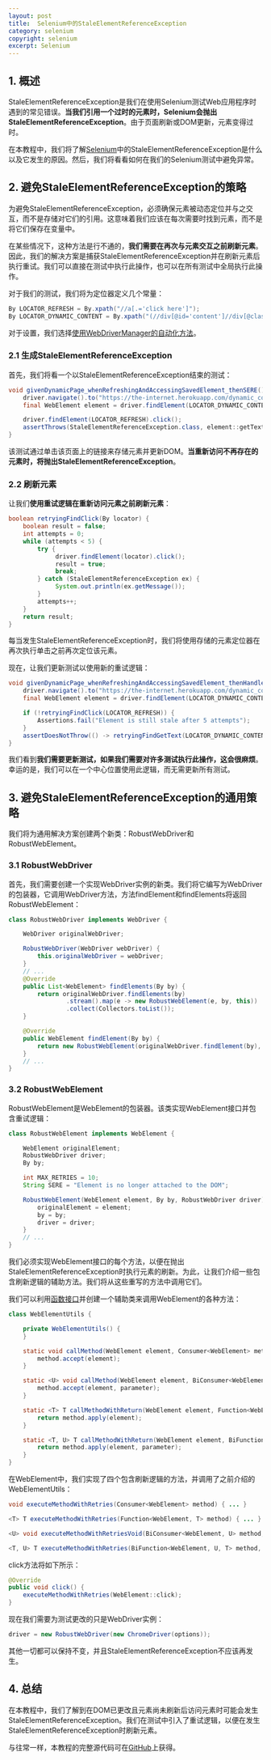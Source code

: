 ```yaml
---
layout: post
title:  Selenium中的StaleElementReferenceException
category: selenium
copyright: selenium
excerpt: Selenium
---
```


## 1. 概述

StaleElementReferenceException是我们在使用Selenium测试Web应用程序时遇到的常见错误。**当我们引用一个过时的元素时，Selenium会抛出StaleElementReferenceException**。由于页面刷新或DOM更新，元素变得过时。

在本教程中，我们将了解[Selenium](https://www.baeldung.com/java-selenium-with-junit-and-testng)中的StaleElementReferenceException是什么以及它发生的原因。然后，我们将看看如何在我们的Selenium测试中避免异常。

## 2. 避免StaleElementReferenceException的策略

为避免StaleElementReferenceException，必须确保元素被动态定位并与之交互，而不是存储对它们的引用。这意味着我们应该在每次需要时找到元素，而不是将它们保存在变量中。

在某些情况下，这种方法是行不通的，**我们需要在再次与元素交互之前刷新元素**。因此，我们的解决方案是捕获StaleElementReferenceException并在刷新元素后执行重试。我们可以直接在测试中执行此操作，也可以在所有测试中全局执行此操作。

对于我们的测试，我们将为定位器定义几个常量：

```java
By LOCATOR_REFRESH = By.xpath("//a[.='click here']");
By LOCATOR_DYNAMIC_CONTENT = By.xpath("(//div[@id='content']//div[@class='large-10 columns'])[1]");
```

对于设置，我们选择[使用WebDriverManager的自动化方法](https://www.baeldung.com/java-selenium-webdriver-path-error#automated-setup)。

### 2.1 生成StaleElementReferenceException

首先，我们将看一个以StaleElementReferenceException结束的测试：

```java
void givenDynamicPage_whenRefreshingAndAccessingSavedElement_thenSERE() {
    driver.navigate().to("https://the-internet.herokuapp.com/dynamic_content?with_content=static");
    final WebElement element = driver.findElement(LOCATOR_DYNAMIC_CONTENT);

    driver.findElement(LOCATOR_REFRESH).click();
    assertThrows(StaleElementReferenceException.class, element::getText);
}
```

该测试通过单击该页面上的链接来存储元素并更新DOM。**当重新访问不再存在的元素时，将抛出StaleElementReferenceException**。

### 2.2 刷新元素

让我们**使用重试逻辑在重新访问元素之前刷新元素**：

```java
boolean retryingFindClick(By locator) {
    boolean result = false;
    int attempts = 0;
    while (attempts < 5) {
        try {
             driver.findElement(locator).click();
             result = true;
             break;
        } catch (StaleElementReferenceException ex) {
             System.out.println(ex.getMessage());
        }
        attempts++;
    }
    return result;
}
```

每当发生StaleElementReferenceException时，我们将使用存储的元素定位器在再次执行单击之前再次定位该元素。

现在，让我们更新测试以使用新的重试逻辑：

```java
void givenDynamicPage_whenRefreshingAndAccessingSavedElement_thenHandleSERE() {
    driver.navigate().to("https://the-internet.herokuapp.com/dynamic_content?with_content=static");
    final WebElement element = driver.findElement(LOCATOR_DYNAMIC_CONTENT);

    if (!retryingFindClick(LOCATOR_REFRESH)) {
        Assertions.fail("Element is still stale after 5 attempts");
    }
    assertDoesNotThrow(() -> retryingFindGetText(LOCATOR_DYNAMIC_CONTENT));
}
```

我们看到**我们需要更新测试，如果我们需要对许多测试执行此操作，这会很麻烦**。幸运的是，我们可以在一个中心位置使用此逻辑，而无需更新所有测试。

## 3. 避免StaleElementReferenceException的通用策略

我们将为通用解决方案创建两个新类：RobustWebDriver和RobustWebElement。

### 3.1 RobustWebDriver

首先，我们需要创建一个实现WebDriver实例的新类。我们将它编写为WebDriver的包装器，它调用WebDriver方法，方法findElement和findElements将返回RobustWebElement：

```java
class RobustWebDriver implements WebDriver {

    WebDriver originalWebDriver;

    RobustWebDriver(WebDriver webDriver) {
        this.originalWebDriver = webDriver;
    }
    // ...
    @Override
    public List<WebElement> findElements(By by) {
        return originalWebDriver.findElements(by)
                .stream().map(e -> new RobustWebElement(e, by, this))
                .collect(Collectors.toList());
    }

    @Override
    public WebElement findElement(By by) {
        return new RobustWebElement(originalWebDriver.findElement(by), by, this);
    }
    // ...
}
```

### 3.2 RobustWebElement

RobustWebElement是WebElement的包装器。该类实现WebElement接口并包含重试逻辑：

```java
class RobustWebElement implements WebElement {

    WebElement originalElement;
    RobustWebDriver driver;
    By by;

    int MAX_RETRIES = 10;
    String SERE = "Element is no longer attached to the DOM";

    RobustWebElement(WebElement element, By by, RobustWebDriver driver) {
        originalElement = element;
        by = by;
        driver = driver;
    }
    // ...
}
```

我们必须实现WebElement接口的每个方法，以便在抛出StaleElementReferenceException时执行元素的刷新。为此，让我们介绍一些包含刷新逻辑的辅助方法。我们将从这些重写的方法中调用它们。

我们可以利用[函数接口](https://www.baeldung.com/java-8-functional-interfaces)并创建一个辅助类来调用WebElement的各种方法：

```java
class WebElementUtils {

    private WebElementUtils() {
    }

    static void callMethod(WebElement element, Consumer<WebElement> method) {
        method.accept(element);
    }

    static <U> void callMethod(WebElement element, BiConsumer<WebElement, U> method, U parameter) {
        method.accept(element, parameter);
    }

    static <T> T callMethodWithReturn(WebElement element, Function<WebElement, T> method) {
        return method.apply(element);
    }

    static <T, U> T callMethodWithReturn(WebElement element, BiFunction<WebElement, U, T> method, U parameter) {
        return method.apply(element, parameter);
    }
}
```

在WebElement中，我们实现了四个包含刷新逻辑的方法，并调用了之前介绍的WebElementUtils：

```java
void executeMethodWithRetries(Consumer<WebElement> method) { ... }

<T> T executeMethodWithRetries(Function<WebElement, T> method) { ... }

<U> void executeMethodWithRetriesVoid(BiConsumer<WebElement, U> method, U parameter) { ... }

<T, U> T executeMethodWithRetries(BiFunction<WebElement, U, T> method, U parameter) { ... }
```

click方法将如下所示：

```java
@Override
public void click() {
    executeMethodWithRetries(WebElement::click);
}
```

现在我们需要为测试更改的只是WebDriver实例：

```java
driver = new RobustWebDriver(new ChromeDriver(options));
```

其他一切都可以保持不变，并且StaleElementReferenceException不应该再发生。

## 4. 总结

在本教程中，我们了解到在DOM已更改且元素尚未刷新后访问元素时可能会发生StaleElementReferenceException。我们在测试中引入了重试逻辑，以便在发生StaleElementReferenceException时刷新元素。

与往常一样，本教程的完整源代码可在[GitHub](https://github.com/tuyucheng7/taketoday-tutorial4j/tree/master/software.test/selenium-junit-testng)上获得。